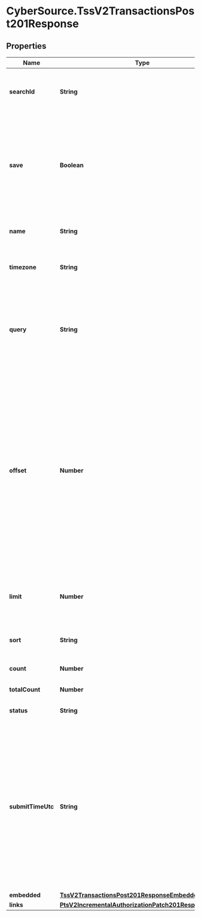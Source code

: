 # CyberSource.TssV2TransactionsPost201Response

## Properties
Name | Type | Description | Notes
------------ | ------------- | ------------- | -------------
**searchId** | **String** | An unique identification number assigned by CyberSource to identify each Search request. | [optional] 
**save** | **Boolean** | Indicates whether or not you want to save this search request for future use. The options are:  * &#x60;true&#x60; * &#x60;false&#x60; (default value)  If set to &#x60;true&#x60;, this field returns &#x60;searchID&#x60; in the response. You can use this value to retrieve the details of the saved search.  | [optional] 
**name** | **String** | Name of this search. When &#x60;save&#x60; is set to &#x60;true&#x60;, this search is saved with this name.  | [optional] 
**timezone** | **String** | Merchant’s time zone in ISO standard, using the TZ database format. For example: &#x60;America/Chicago&#x60;  | [optional] 
**query** | **String** | String that contains the filters and variables for which you want to search. For information about supported field-filters and operators, see the [Query Filters]( https://developer.cybersource.com/api/developer-guides/dita-txn-search-details-rest-api-dev-guide-102718/txn_search_api/creating_txn_search_request.html) section of the Transaction Search Developer Guide.  | [optional] 
**offset** | **Number** | Controls the starting point within the collection of results, which defaults to 0. The first item in the collection is retrieved by setting a zero offset.  For example, if you have a collection of 15 items to be retrieved from a resource and you specify limit&#x3D;5, you can retrieve the entire set of results in 3 successive requests by varying the offset value like this:  &#x60;offset&#x3D;0&#x60; &#x60;offset&#x3D;5&#x60; &#x60;offset&#x3D;10&#x60;  **Note:** If an offset larger than the number of results is provided, this will result in no embedded object being returned.  | [optional] 
**limit** | **Number** | Controls the maximum number of items that may be returned for a single request. The default is 20, the maximum is 2000.  | [optional] 
**sort** | **String** | A comma separated list of the following form:  &#x60;submitTimeUtc:desc&#x60;  | [optional] 
**count** | **Number** | Results for this page, this could be below the limit. | [optional] 
**totalCount** | **Number** | Total number of results. | [optional] 
**status** | **String** | The status of the submitted transaction. | [optional] 
**submitTimeUtc** | **String** | Time of request in UTC. Format: &#x60;YYYY-MM-DDThh:mm:ssZ&#x60; **Example** &#x60;2016-08-11T22:47:57Z&#x60; equals August 11, 2016, at 22:47:57 (10:47:57 p.m.). The &#x60;T&#x60; separates the date and the time. The &#x60;Z&#x60; indicates UTC.  Returned by authorization service.  #### PIN debit Time when the PIN debit credit, PIN debit purchase or PIN debit reversal was requested.  Returned by PIN debit credit, PIN debit purchase or PIN debit reversal.  | [optional] 
**embedded** | [**TssV2TransactionsPost201ResponseEmbedded**](TssV2TransactionsPost201ResponseEmbedded.md) |  | [optional] 
**links** | [**PtsV2IncrementalAuthorizationPatch201ResponseLinks**](PtsV2IncrementalAuthorizationPatch201ResponseLinks.md) |  | [optional] 


